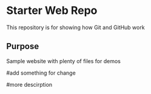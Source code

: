 # Starter Web Repo

This repository is for showing how Git and GitHub work

## Purpose

Sample website with plenty of files for demos

#add something for change

#more descirption